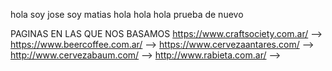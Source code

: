 hola
soy jose
soy matias
hola hola hola
prueba de nuevo

PAGINAS EN LAS QUE NOS BASAMOS
https://www.craftsociety.com.ar/ --> 
https://www.beercoffee.com.ar/ -->
https://www.cervezaantares.com/ -->
http://www.cervezabaum.com/ -->
http://www.rabieta.com.ar/ -->